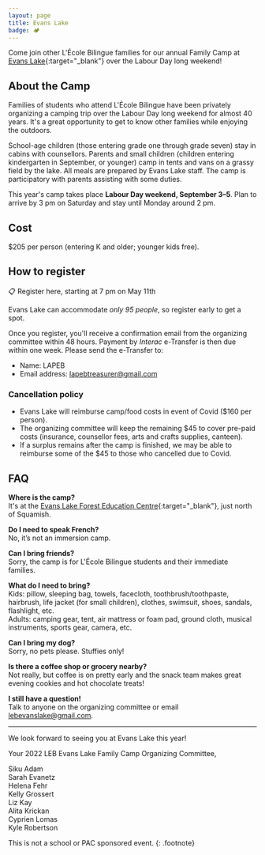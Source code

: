```yaml
---
layout: page
title: Evans Lake
badge: 🏕
---
```


Come join other L'École Bilingue families for our annual Family Camp at [Evans Lake](https://evanslake.com/){:target="_blank"} over the Labour Day long weekend!

## About the Camp

Families of students who attend L'École Bilingue have been privately organizing a camping trip over the Labour Day long weekend for almost 40 years. It's a great opportunity to get to know other families while enjoying the outdoors.

School-age children (those entering grade one through grade seven) stay in cabins with counsellors. Parents and small children (children entering kindergarten in September, or younger) camp in tents and vans on a grassy field by the lake. All meals are prepared by Evans Lake staff. The camp is participatory with parents assisting with some duties.

This year's camp takes place **Labour Day weekend, September 3–5**. Plan to arrive by 3 pm on Saturday and stay until Monday around 2 pm.

## Cost

$205 per person (entering K and older; younger kids free).

## How to register 

<div class="message message-icon">
  📋 Register here, starting at 7 pm on May 11th
</div>

Evans Lake can accommodate _only 95 people_, so register early to get a spot. 

Once you register, you'll receive a confirmation email from the organizing committee within 48 hours. Payment by _Interac_ e-Transfer is then due within one week. Please send the e-Transfer to:

*	Name: LAPEB
*	Email address: lapebtreasurer@gmail.com

### Cancellation policy

*	Evans Lake will reimburse camp/food costs in event of Covid ($160 per person).
*	The organizing committee will keep the remaining $45 to cover pre-paid costs (insurance, counsellor fees, arts and crafts supplies, canteen).
*	If a surplus remains after the camp is finished, we may be able to reimburse some of the $45 to those who cancelled due to Covid.

## FAQ

**Where is the camp?**  
It's at the [Evans Lake Forest Education Centre](https://goo.gl/maps/eU2bzYBFbjybUhtz7){:target="_blank"}, just north of Squamish.

**Do I need to speak French?**  
No, it’s not an immersion camp.

**Can I bring friends?**  
Sorry, the camp is for L'École Bilingue students and their immediate families.

**What do I need to bring?**  
Kids: pillow, sleeping bag, towels, facecloth, toothbrush/toothpaste, hairbrush, life jacket (for small children), clothes, swimsuit, shoes, sandals, flashlight, etc.  
Adults: camping gear, tent, air mattress or foam pad, ground cloth, musical instruments, sports gear, camera, etc.

**Can I bring my dog?**  
Sorry, no pets please. Stuffies only!

**Is there a coffee shop or grocery nearby?**  
Not really, but coffee is on pretty early and the snack team makes great evening cookies and hot chocolate treats!

**I still have a question!**  
Talk to anyone on the organizing committee or email [lebevanslake@gmail.com](mailto:lebevanslake@gmail.com).

---

We look forward to seeing you at Evans Lake this year!

Your 2022 LEB Evans Lake Family Camp Organizing Committee,

Siku Adam  
Sarah Evanetz  
Helena Fehr  
Kelly Grossert  
Liz Kay  
Alita Krickan  
Cyprien Lomas  
Kyle Robertson

This is not a school or PAC sponsored event.
{: .footnote}